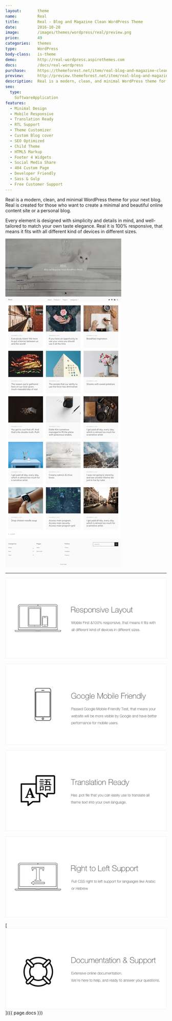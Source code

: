 ```yaml
---
layout:       theme
name:         Real
title:        Real - Blog and Magazine Clean WordPress Theme
date:         2016-10-28
image:        /images/themes/wordpress/real/preview.png
price:        49
categories:   themes
type:         WordPress
body-class:   is-theme
demo:         http://real-wordpress.aspirethemes.com
docs:         /docs/real-wordpress
purchase:     https://themeforest.net/item/real-blog-and-magazine-clean-wordpress-theme/18125810?ref=aspirethemes
preview:      http://preview.themeforest.net/item/real-blog-and-magazine-clean-wordpress-theme/full_screen_preview/18125810?ref=aspirethemes
description:  Real is a modern, clean, and minimal WordPress theme for your next blog
seo:
  type:
    SoftwareApplication
features:
  - Minimal Design
  - Mobile Responsive
  - Translation Ready
  - RTL Support
  - Theme Customizer
  - Custom Blog cover
  - SEO Optimized
  - Child Theme
  - HTML5 Markup
  - Footer 4 Widgets
  - Social Media Share
  - 404 Custom Page
  - Developer Friendly
  - Sass & Gulp
  - Free Customer Support
---
```


Real is a modern, clean, and minimal WordPress theme for your next blog. Real is created for those who want to create a minimal and beautiful online content site or a personal blog.

Every element is designed with simplicity and details in mind, and well-tailored to match your own taste elegance. Real it is 100% responsive, that means it fits with all different kind of devices in different sizes.

![real-wordpress-full-preview](/images/themes/wordpress/real/full-preview.png)

---

![responsive](/images/themes/wordpress/shared/responsive.png)

![mobile-friendly](/images/themes/wordpress/shared/mobile-friendly.png)

![translation](/images/themes/wordpress/shared/translation.png)

![rtl](/images/themes/wordpress/shared/rtl.png)

[![support-docs](/images/themes/wordpress/shared/support-docs.png)]({{ page.docs }})